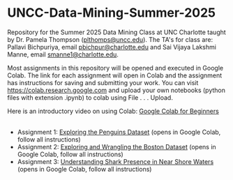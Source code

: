 # UNCC-Data-Mining-Summer-2025
Repository for the Summer 2025 Data Mining Class at UNC Charlotte taught by Dr. Pamela Thompson (plthomps@uncc.edu). The TA's for class are:
Pallavi Bichpuriya, email pbichpur@charlotte.edu and Sai Vijaya Lakshmi Manne, email smanne1@charlotte.edu.

Most assignments in this repository will be opened and executed in Google Colab. The link for each assignment will open in Colab and the assignment has instructions for saving and submitting your work. You can visit https://colab.research.google.com and upload your own notebooks (python files with extension .ipynb) to colab using File . . . Upload.<br>

Here is an introductory video on using Colab: <a href="https://www.youtube.com/watch?v=RLYoEyIHL6A">Google Colab for Beginners</a><br><br>
<ul>
  <li>Assignment 1: <a href="https://githubtocolab.com/plthomps/UNCC-Data-Mining-Summer-2024/blob/main/Exploring_Penguins.ipynb">Exploring the Penguins Dataset</a> (opens in Google Colab, follow all instructions)</li>
  <li>Assignment 2: <a href="https://githubtocolab.com/plthomps/UNCC-Data-Mining-Summer-2024/blob/main/Lab_Exercise_2.ipynb">Exploring and Wrangling the Boston Dataset</a> (opens in Google Colab, follow all instructions)</li>
  <li>Assignment 3: <a href="https://githubtocolab.com/plthomps/UNCC-Data-Mining-Summer-2024/blob/main/Detecting_Shark_Presence.ipynb">Understanding Shark Presence in Near Shore Waters</a> (opens in Google Colab, follow all instructions)</li>
</ul>
